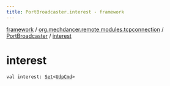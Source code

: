 ```yaml
---
title: PortBroadcaster.interest - framework
---
```


[framework](../../index.html) / [org.mechdancer.remote.modules.tcpconnection](../index.html) / [PortBroadcaster](index.html) / [interest](./interest.html)

# interest

`val interest: `[`Set`](https://kotlinlang.org/api/latest/jvm/stdlib/kotlin.collections/-set/index.html)`<`[`UdpCmd`](../../org.mechdancer.remote.resources/-udp-cmd/index.html)`>`
